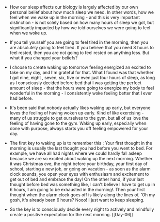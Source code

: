 - How our sleep affects our biology is largely affected by our own personal belief about how much sleep we need. In other words, how we feel when we wake up in the morning - and this is very important distinction - is not solely based on how many hours of sleep we got, but significantly impacted by how we told ourselves we were going to feel when we woke up.

- If you tell yourself you are going to feel tired in the morning, then you are absolutely going to feel tired. If you believe that you need 8 hours to feel rested, then you are not going to feel rested on anything less. But what if you changed your beliefs?

- I choose to create waking up tomorrow feeling energized an excited to take on my day, and I'm grateful for that. What I found was that whether I got nine, eight , seven, six, five or even just four hours of sleep, as long as I consciously decided before bed that I was getting the perfect amount of sleep - that the hours were going to energize my body to feel wonderful in the morning - I consistently woke feeling better that I ever had before.

- It's been said that nobody actually likes waking up early, but everyone loves the feeling of having woken up early. Kind of like exercising - many of us struggle to get ourselves to the gym, but all of us love the feeling of having gone to the gym. Waking up early, especially when done with purpose, always starts you off feeling empowered for your day.

- The first key to waking up is to remember this : Your first thought in the morning is usually the last thought you had before you went to bed. For example, we have all had nights where we could hardly fall asleep because we are so excited about waking up the next morning. Whether it was Christmas eve, the night before your birthday, your first day of school, starting a new job, or going on vacation - as soon as the alarm clock sounds, you open your eyes with enthusiasm and excitement to get out of bed and embrace the day!  On the other hand, if your last thought before bed was something like, I can't believe I have to get up in 6 hours, I am going to be exhausted in the morning!. Then your first thought when the alarm clock goes off is likely along the lines of, 'Oh my gosh, it's already been 6 hours? Nooo! I just want to keep sleeping.  

- So the key is to consciously decide every night to actively and mindfully create a positive expectation for the next morning.
[[Day-06]]